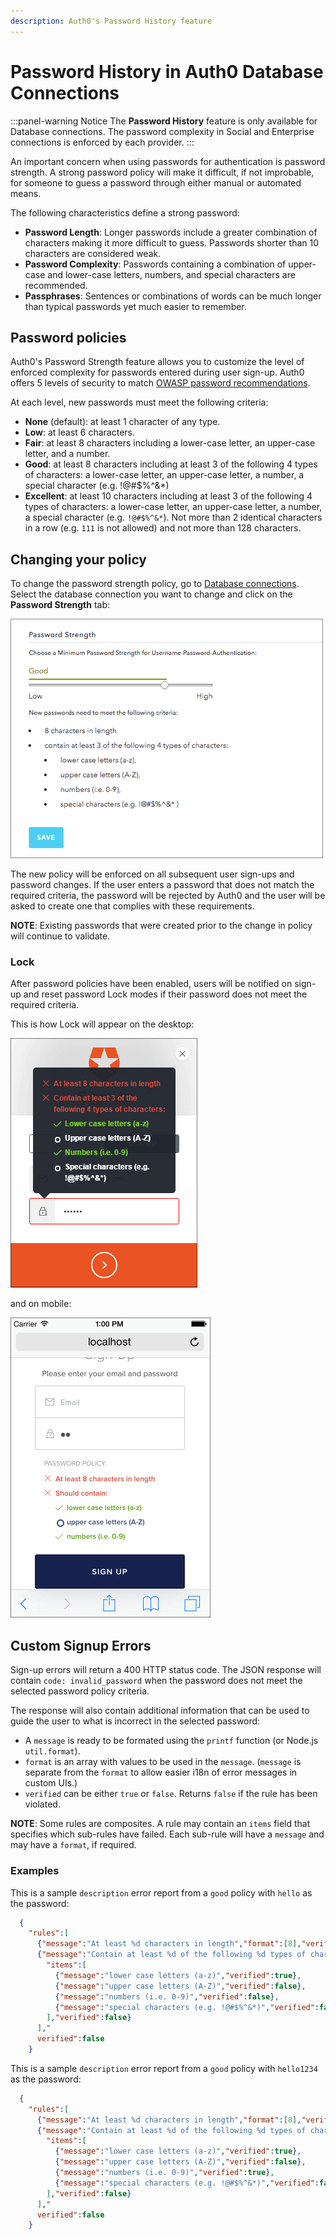 ```yaml
---
description: Auth0's Password History feature 
---
```


# Password History in Auth0 Database Connections

:::panel-warning Notice
The **Password History** feature is only available for Database connections. The password complexity in Social and Enterprise connections is enforced by each provider.
:::

An important concern when using passwords for authentication is password strength. A strong password policy will make it difficult, if not improbable, for someone to guess a password through either manual or automated means. 

The following characteristics define a strong password:

* **Password Length**: Longer passwords include a greater combination of characters making it more difficult to guess. Passwords shorter than 10 characters are considered weak.
* **Password Complexity**: Passwords containing a combination of upper-case and lower-case letters, numbers, and special characters are recommended.
* **Passphrases**: Sentences or combinations of words can be much longer than typical passwords yet much easier to remember.

## Password policies

Auth0's Password Strength feature allows you to customize the level of enforced complexity for passwords entered during user sign-up. Auth0 offers 5 levels of security to match [OWASP password recommendations](https://www.owasp.org/index.php/Authentication_Cheat_Sheet#Implement_Proper_Password_Strength_Controls).

At each level, new passwords must meet the following criteria:

 * **None** (default): at least 1 character of any type.
 * **Low**: at least 6 characters.
 * **Fair**: at least 8 characters including a lower-case letter, an upper-case letter, and a number.
 * **Good**: at least 8 characters including at least 3 of the following 4 types of characters: a lower-case letter, an upper-case letter, a number, a special character (e.g. !@#$%^&*)
 * **Excellent**: at least 10 characters including at least 3 of the following 4 types of characters: a lower-case letter, an upper-case letter, a number, a special character (e.g. `!@#$%^&*`). Not more than 2 identical characters in a row (e.g. `111` is not allowed) and not more than 128 characters.


## Changing your policy

To change the password strength policy, go to [Database connections](${uiURL}/#/connections/database). Select the database connection you want to change and click on the **Password Strength** tab:

![Password Strength Panel in Auth0](/media/articles/connections/database/password-strength/jH0kabJPoi.png)

The new policy will be enforced on all subsequent user sign-ups and password changes. If the user enters a password that does not match the required criteria, the password will be rejected by Auth0 and the user will be asked to create one that complies with these requirements.

**NOTE**: Existing passwords that were created prior to the change in policy will continue to validate.

### Lock

After password policies have been enabled, users will be notified on sign-up and reset password Lock modes if their password does not meet the required criteria.

This is how Lock will appear on the desktop:

![Auth0 Lock Password Strength checks on Desktop](/media/articles/connections/database/password-strength/7cmjQFY45M.png)

and on mobile:

![Auth0 Lock Password Strength checks on Mobile](/media/articles/connections/database/password-strength/moUbn4XXxR.png)

## Custom Signup Errors

Sign-up errors will return a 400 HTTP status code. The JSON response will contain `code: invalid_password` when the password does not meet the selected password policy criteria.

The response will also contain additional information that can be used to guide the user to what is incorrect in the selected password:

* A `message` is ready to be formated using the `printf` function (or Node.js `util.format`).
* `format` is an array with values to be used in the `message`. (`message` is separate from the `format` to allow easier i18n of error messages in custom UIs.)
* `verified` can be either `true` or `false`. Returns `false` if the rule has been violated.

**NOTE**: Some rules are composites. A rule may contain an `items` field that specifies which sub-rules have failed. Each sub-rule will have a `message` and may have a `format`, if required.

### Examples

This is a sample `description` error report from a `good` policy with `hello` as the password:

```json
  {
    "rules":[
      {"message":"At least %d characters in length","format":[8],"verified":false},
      {"message":"Contain at least %d of the following %d types of characters:","format":[3,4],
        "items":[
          {"message":"lower case letters (a-z)","verified":true},
          {"message":"upper case letters (A-Z)","verified":false},
          {"message":"numbers (i.e. 0-9)","verified":false},
          {"message":"special characters (e.g. !@#$%^&*)","verified":false}
        ],"verified":false}
      ],"
      verified":false
    }
```

This is a sample `description` error report from a `good` policy with `hello1234` as the password:

```json
  {
    "rules":[
      {"message":"At least %d characters in length","format":[8],"verified":true},
      {"message":"Contain at least %d of the following %d types of characters:","format":[3,4],
        "items":[
          {"message":"lower case letters (a-z)","verified":true},
          {"message":"upper case letters (A-Z)","verified":false},
          {"message":"numbers (i.e. 0-9)","verified":true},
          {"message":"special characters (e.g. !@#$%^&*)","verified":false}
        ],"verified":false}
      ],"
      verified":false
    }
```
